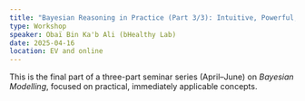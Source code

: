 ```yaml
---
title: "Bayesian Reasoning in Practice (Part 3/3): Intuitive, Powerful, and Immediately Useful"
type: Workshop
speaker: Obaï Bin Ka'b Ali (bHealthy Lab)
date: 2025-04-16
location: EV and online
---
```


This is the final part of a three-part seminar series (April–June) on *Bayesian Modelling*, focused on practical, immediately applicable concepts.
